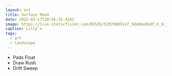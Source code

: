 ```yaml
---
layout: art
title: Surface Reed
date: 2022-05-17T20:56:35.424Z
image: https://live.staticflickr.com/65535/52079885147_584bbe81df_h_d.jpg
caption: Lilly’s
tags:
  - art
  - landscape
---
```

* Pads Float
* Draw Rush
* Drift Sweep